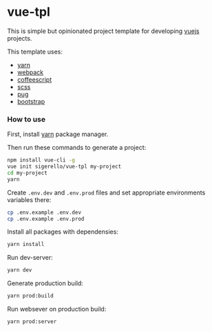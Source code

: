# vue-tpl

This is simple but opinionated project template for developing [vuejs](https://vuejs.org/) projects.

This template uses:

- [yarn](https://yarnpkg.com/)
- [webpack](https://webpack.js.org/)
- [coffeescript](http://coffeescript.org/v2/)
- [scss](http://sass-lang.com/)
- [pug](https://pugjs.org/)
- [bootstrap](https://v4-alpha.getbootstrap.com/)


### How to use

First, install [yarn](https://yarnpkg.com/en/docs/install) package manager.

Then run these commands to generate a project:

```bash
npm install vue-cli -g
vue init sigerello/vue-tpl my-project
cd my-project
yarn
```

Create ```.env.dev``` and ```.env.prod``` files and set appropriate environments variables there:

```bash
cp .env.example .env.dev
cp .env.example .env.prod
```

Install all packages with dependensies:

```bash
yarn install
```

Run dev-server:

```bash
yarn dev
```

Generate production build:

```bash
yarn prod:build
```

Run websever on production build:

```bash
yarn prod:server
```

